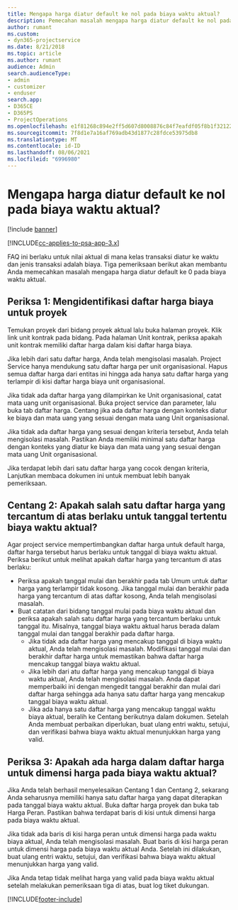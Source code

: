 ```yaml
---
title: Mengapa harga diatur default ke nol pada biaya waktu aktual?
description: Pemecahan masalah mengapa harga diatur default ke nol pada biaya waktu aktual.
author: rumant
ms.custom:
- dyn365-projectservice
ms.date: 8/21/2018
ms.topic: article
ms.author: rumant
audience: Admin
search.audienceType:
- admin
- customizer
- enduser
search.app:
- D365CE
- D365PS
- ProjectOperations
ms.openlocfilehash: e1f81268c894e2ff5d607d8008876c84f7eafdf05f8b1f3212263a5dfa89b69d
ms.sourcegitcommit: 7f8d1e7a16af769adb43d1877c28fdce53975db8
ms.translationtype: MT
ms.contentlocale: id-ID
ms.lasthandoff: 08/06/2021
ms.locfileid: "6996980"
---
```

# <a name="why-is-the-price-defaulting-to-zero-on-time-cost-actuals"></a>Mengapa harga diatur default ke nol pada biaya waktu aktual?

[!include [banner](../includes/psa-now-project-operations.md)]

[!INCLUDE[cc-applies-to-psa-app-3.x](../includes/cc-applies-to-psa-app-3x.md)]

FAQ ini berlaku untuk nilai aktual di mana kelas transaksi diatur ke waktu dan jenis transaksi adalah biaya. Tiga pemeriksaan berikut akan membantu Anda memecahkan masalah mengapa harga diatur default ke 0 pada biaya waktu aktual.
 
## <a name="check-1-identify-the-cost-price-list-for-the-project"></a>Periksa 1: Mengidentifikasi daftar harga biaya untuk proyek

Temukan proyek dari bidang proyek aktual lalu buka halaman proyek. Klik link unit kontrak pada bidang. Pada halaman Unit kontrak, periksa apakah unit kontrak memiliki daftar harga dalam kisi daftar harga biaya.

Jika lebih dari satu daftar harga, Anda telah mengisolasi masalah. Project Service hanya mendukung satu daftar harga per unit organisasional. Hapus semua daftar harga dari entitas ini hingga ada hanya satu daftar harga yang terlampir di kisi daftar harga biaya unit organisasional.

Jika tidak ada daftar harga yang dilampirkan ke Unit organisasional, catat mata uang unit organisasional. Buka project service dan parameter, lalu buka tab daftar harga. Centang jika ada daftar harga dengan konteks diatur ke biaya dan mata uang yang sesuai dengan mata uang Unit organisasional.
 
Jika tidak ada daftar harga yang sesuai dengan kriteria tersebut, Anda telah mengisolasi masalah. Pastikan Anda memiliki minimal satu daftar harga dengan konteks yang diatur ke biaya dan mata uang yang sesuai dengan mata uang Unit organisasional.

Jika terdapat lebih dari satu daftar harga yang cocok dengan kriteria, Lanjutkan membaca dokumen ini untuk membuat lebih banyak pemeriksaan.

## <a name="check-2-are-any-of-the-price-lists-identified-above-valid-for-the-specific-date-of-the-time-cost-actual"></a>Centang 2: Apakah salah satu daftar harga yang tercantum di atas berlaku untuk tanggal tertentu biaya waktu aktual?

Agar project service mempertimbangkan daftar harga untuk default harga, daftar harga tersebut harus berlaku untuk tanggal di biaya waktu aktual. Periksa berikut untuk melihat apakah daftar harga yang tercantum di atas berlaku:

- Periksa apakah tanggal mulai dan berakhir pada tab Umum untuk daftar harga yang terlampir tidak kosong. Jika tanggal mulai dan berakhir pada harga yang tercantum di atas daftar kosong, Anda telah mengisolasi masalah. 
- Buat catatan dari bidang tanggal mulai pada biaya waktu aktual dan periksa apakah salah satu daftar harga yang tercantum berlaku untuk tanggal itu. Misalnya, tanggal biaya waktu aktual harus berada dalam tanggal mulai dan tanggal berakhir pada daftar harga. 
    - Jika tidak ada daftar harga yang mencakup tanggal di biaya waktu aktual, Anda telah mengisolasi masalah. Modifikasi tanggal mulai dan berakhir daftar harga untuk memastikan bahwa daftar harga mencakup tanggal biaya waktu aktual. 
    - Jika lebih dari atu daftar harga yang mencakup tanggal di biaya waktu aktual, Anda telah mengisolasi masalah. Anda dapat memperbaiki ini dengan mengedit tanggal berakhir dan mulai dari daftar harga sehingga ada hanya satu daftar harga yang mencakup tanggal biaya waktu aktual. 
    - Jika ada hanya satu daftar harga yang mencakup tanggal waktu biaya aktual, beralih ke Centang berikutnya dalam dokumen.
Setelah Anda membuat perbaikan diperlukan, buat ulang entri waktu, setujui, dan verifikasi bahwa biaya waktu aktual menunjukkan harga yang valid.

## <a name="check-3-is-there-a-price-in-the-price-list-for-the-pricing-dimensions-on-the-time-cost-actual"></a>Periksa 3: Apakah ada harga dalam daftar harga untuk dimensi harga pada biaya waktu aktual?

Jika Anda telah berhasil menyelesaikan Centang 1 dan Centang 2, sekarang Anda seharusnya memiliki hanya satu daftar harga yang dapat diterapkan pada tanggal biaya waktu aktual. Buka daftar harga proyek dan buka tab Harga Peran. Pastikan bahwa terdapat baris di kisi untuk dimensi harga pada biaya waktu aktual.

Jika tidak ada baris di kisi harga peran untuk dimensi harga pada waktu biaya aktual, Anda telah mengisolasi masalah. Buat baris di kisi harga peran untuk dimensi harga pada biaya waktu aktual Anda. Setelah ini dilakukan, buat ulang entri waktu, setujui, dan verifikasi bahwa biaya waktu aktual menunjukkan harga yang valid.
 
Jika Anda tetap tidak melihat harga yang valid pada biaya waktu aktual setelah melakukan pemeriksaan tiga di atas, buat log tiket dukungan.





[!INCLUDE[footer-include](../includes/footer-banner.md)]